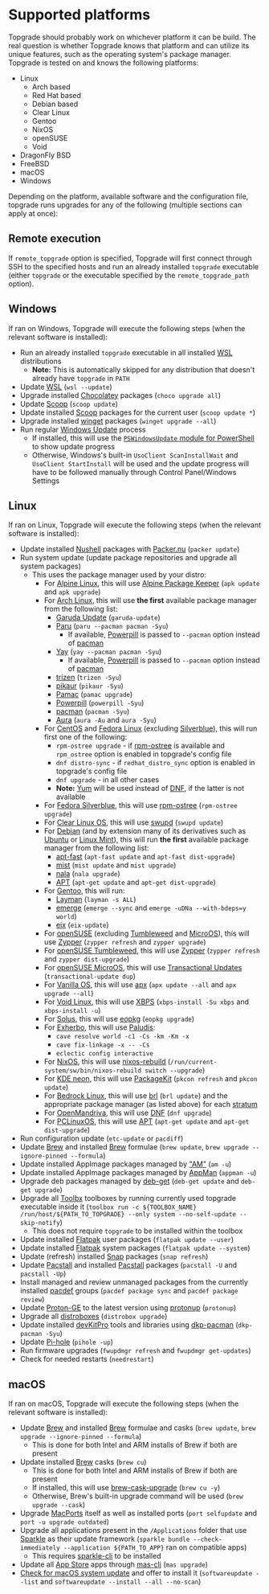 # Supported platforms 

Topgrade should probably work on whichever platform it can be build. The real question is whether Topgrade knows that platform and can utilize its unique features, such as the operating system's package manager. Topgrade is tested on and knows the following platforms:

- Linux
  - Arch based
  - Red Hat based
  - Debian based
  - Clear Linux
  - Gentoo
  - NixOS
  - openSUSE
  - Void
- DragonFly BSD
- FreeBSD
- macOS
- Windows

Depending on the platform, available software and the configuration file, topgrade runs upgrades for any of the following (multiple sections can apply at once):

## Remote execution

If `remote_topgrade` option is specified, Topgrade will first connect through SSH to the specified hosts
and run an already installed `topgrade` executable (either `topgrade` or the executable specified by the `remote_topgrade_path` option).

## Windows

If ran on Windows, Topgrade will execute the following steps (when the relevant software is installed):

- Run an already installed `topgrade` executable in all installed [WSL](https://learn.microsoft.com/en-us/windows/wsl/about) distributions
  - **Note:** This is automatically skipped for any distribution that doesn't already have `topgrade` in `PATH`
- Update [WSL](https://learn.microsoft.com/en-us/windows/wsl/basic-commands#update-wsl) (`wsl --update`)
- Upgrade installed [Chocolatey](https://chocolatey.org) packages (`choco upgrade all`)
- Update [Scoop](https://scoop.sh) (`scoop update`)
- Update installed [Scoop](https://scoop.sh) packages for the current user (`scoop update *`)
- Upgrade installed [winget](https://learn.microsoft.com/en-us/windows/package-manager/winget/) packages (`winget upgrade --all`)
- Run regular [Windows Update](https://support.microsoft.com/en-us/windows/update-windows-3c5ae7fc-9fb6-9af1-1984-b5e0412c556a) process
  - If installed, this will use the [`PSWindowsUpdate` module for PowerShell](https://www.powershellgallery.com/packages/PSWindowsUpdate) to show update progress
  - Otherwise, Windows's built-in `UsoClient ScanInstallWait` and `UsoClient StartInstall` will be used and the update progress will have to be followed manually through Control Panel/Windows Settings

## Linux

If ran on Linux, Topgrade will execute the following steps (when the relevant software is installed):

- Update installed [Nushell](https://www.nushell.sh) packages with [Packer.nu](https://github.com/Jan9103/packer.nu) (`packer update`)
- Run system update (update package repositories and upgrade all system packages)
  - This uses the package manager used by your distro:
    - For [Alpine Linux](https://www.alpinelinux.org), this will use [Alpine Package Keeper](https://wiki.alpinelinux.org/wiki/Alpine_Package_Keeper) (`apk update` and `apk upgrade`)
    - For [Arch Linux](https://archlinux.org), this will use **the first** available package manager from the following list:
      - [Garuda Update](https://wiki.garudalinux.org/en/garuda-update) (`garuda-update`)
      - [Paru](https://github.com/Morganamilo/paru) (`paru --pacman pacman -Syu`)
        - If available, [Powerpill](https://wiki.archlinux.org/title/Powerpill) is passed to `--pacman` option instead of [pacman](https://wiki.archlinux.org/title/Pacman)
      - [Yay](https://github.com/Jguer/yay) (`yay --pacman pacman -Syu`)
        - If available, [Powerpill](https://wiki.archlinux.org/title/Powerpill) is passed to `--pacman` option instead of [pacman](https://wiki.archlinux.org/title/Pacman)
      - [trizen](https://github.com/trizen/trizen/blob/master/TRIZEN.md) (`trizen -Syu`)
      - [pikaur](https://github.com/actionless/pikaur) (`pikaur -Syu`)
      - [Pamac](https://wiki.manjaro.org/index.php/Pamac) (`pamac upgrade`)
      - [Powerpill](https://wiki.archlinux.org/title/Powerpill) (`powerpill -Syu`)
      - [pacman](https://wiki.archlinux.org/title/Pacman) (`pacman -Syu`)
      - [Aura](https://github.com/fosskers/aura) (`aura -Au` and `aura -Syu`)
    - For [CentOS](https://www.centos.org) and [Fedora Linux](https://fedoraproject.org) (excluding [Silverblue](https://fedoraproject.org/silverblue/)), this will run first one of the following:
      - `rpm-ostree upgrade` - if [rpm-ostree](https://rpm-ostree.readthedocs.io/en/latest/) is available and `rpm_ostree` option is enabled in topgrade's config file
      - `dnf distro-sync` - if `redhat_distro_sync` option is enabled in topgrade's config file
      - `dnf upgrade` - in all other cases
      - **Note:** [Yum](https://fedoraproject.org/wiki/Yum) will be used instead of [DNF](https://github.com/rpm-software-management/dnf), if the latter is not available
    - For [Fedora Silverblue](https://fedoraproject.org/silverblue/), this will use [rpm-ostree](https://rpm-ostree.readthedocs.io/en/latest/) (`rpm-ostree upgrade`)
    - For [Clear Linux OS](https://clearlinux.org), this will use [swupd](https://clearlinux.github.io/clear-linux-documentation/guides/clear/swupd.html) (`swupd update`)
    - For [Debian](https://www.debian.org) (and by extension many of its derivatives such as [Ubuntu](https://ubuntu.com) or [Linux Mint](https://linuxmint.com)), this will run **the first** available package manager from the following list:
      - [apt-fast](https://github.com/ilikenwf/apt-fast) (`apt-fast update` and `apt-fast dist-upgrade`)
      - [mist](https://github.com/makedeb/mist) (`mist update` and `mist upgrade`)
      - [nala](https://gitlab.com/volian/nala) (`nala upgrade`)
      - [APT](https://en.wikipedia.org/wiki/APT_(software)) (`apt-get update` and `apt-get dist-upgrade`)
    - For [Gentoo](https://www.gentoo.org), this will run:
      - [Layman](https://wiki.gentoo.org/wiki/Layman) (`layman -s ALL`)
      - [emerge](https://wiki.gentoo.org/wiki/Emerge) (`emerge --sync` and `emerge -uDNa --with-bdeps=y world`)
      - [eix](https://wiki.gentoo.org/wiki/Eix) (`eix-update`)
    - For [openSUSE](https://opensuse.org) (excluding [Tumbleweed](https://get.opensuse.org/tumbleweed/) and [MicroOS](https://get.opensuse.org/microos/)), this will use [Zypper](https://en.opensuse.org/Portal:Zypper) (`zypper refresh` and `zypper upgrade`)
    - For [openSUSE Tumbleweed](https://opensuse.org/tumbleweed/), this will use [Zypper](https://en.opensuse.org/Portal:Zypper) (`zypper refresh` and `zypper dist-upgrade`)
    - For [openSUSE MicroOS](https://get.opensuse.org/microos/), this will use [Transactional Updates](https://kubic.opensuse.org/documentation/transactional-update-guide/transactional-update.html) (`transactional-update dup`)
    - For [Vanilla OS](https://vanillaos.org), this will use [apx](https://documentation.vanillaos.org/docs/apx/) (`apx update --all` and `apx upgrade --all`)
    - For [Void Linux](https://voidlinux.org), this will use [XBPS](https://docs.voidlinux.org/xbps/index.html) (`xbps-install -Su xbps` and `xbps-install -u`)
    - For [Solus](https://getsol.us), this will use [eopkg](https://help.getsol.us/docs/user/quick-start/package-management/eopkg) (`eopkg upgrade`)
    - For [Exherbo](http://exherbo.org), this will use [Paludis](https://wiki.gentoo.org/wiki/Paludis):
      - `cave resolve world -c1 -Cs -km -Km -x`
      - `cave fix-linkage -x -- -Cs`
      - `eclectic config interactive`
    - For [NixOS](https://nixos.org), this will use [nixos-rebuild](https://nixos.wiki/wiki/Nixos-rebuild) (`/run/current-system/sw/bin/nixos-rebuild switch --upgrade`)
    - For [KDE neon](https://neon.kde.org), this will use [PackageKit](https://www.freedesktop.org/software/PackageKit/pk-intro.html) (`pkcon refresh` and `pkcon update`)
    - For [Bedrock Linux](https://bedrocklinux.org), this will use [brl](https://www.freedesktop.org/software/PackageKit/pk-intro.html) (`brl update`) and the appropriate package manager (as listed above) for each [stratum](https://bedrocklinux.org/0.7/basic-usage.html#strata)
    - For [OpenMandriva](https://openmandriva.org), this will use [DNF](https://github.com/rpm-software-management/dnf) (`dnf upgrade`)
    - For [PCLinuxOS](https://www.pclinuxos.com), this will use [APT](https://en.wikipedia.org/wiki/APT_(software)) (`apt-get update` and `apt-get dist-upgrade`)
- Run configuration update (`etc-update` or `pacdiff`)
- Update [Brew](https://brew.sh) and installed [Brew](https://brew.sh) formulae (`brew update`, `brew upgrade --ignore-pinned --formula`)
- Update installed AppImage packages managed by ["AM"](https://github.com/ivan-hc/AM-Application-Manager) (`am -u`)
- Update installed AppImage packages managed by [AppMan](https://github.com/ivan-hc/AppMan) (`appman -u`)
- Upgrade deb packages managed by [deb-get](https://github.com/wimpysworld/deb-get) (`deb-get update` and `deb-get upgrade`)
- Upgrade all [Toolbx](https://containertoolbx.org) toolboxes by running currently used topgrade executable inside it (`toolbox run -c ${TOOLBOX_NAME} /run/host/${PATH_TO_TOPGRADE} --only system --no-self-update --skip-notify`)
  - This does not require `topgrade` to be installed within the toolbox
- Update installed [Flatpak](https://flatpak.org) user packages (`flatpak update --user`)
- Update installed [Flatpak](https://flatpak.org) system packages (`flatpak update --system`)
- Update (refresh) installed [Snap](https://snapcraft.io/about) packages (`snap refresh`)
- Update [Pacstall](https://pacstall.dev) and installed [Pacstall](https://pacstall.dev) packages (`pacstall -U` and `pacstall -Up`)
- Install managed and review unmanaged packages from the currently installed [pacdef](https://github.com/steven-omaha/pacdef) groups (`pacdef package sync` and `pacdef package review`)
- Update [Proton-GE](https://github.com/GloriousEggroll/proton-ge-custom) to the latest version using [protonup](https://github.com/AUNaseef/protonup) (`protonup`)
- Upgrade all [distroboxes](https://distrobox.privatedns.org/) (`distrobox upgrade`)
- Update installed [devKitPro](https://devkitpro.org/wiki/About) tools and libraries using [dkp-pacman](https://devkitpro.org/wiki/devkitPro_pacman) (`dkp-pacman -Syu`)
- Update [Pi-hole](https://pi-hole.net) (`pihole -up`)
- Run firmware upgrades (`fwupdmgr refresh` and `fwupdmgr get-updates`)
- Check for needed restarts (`needrestart`)

## macOS

If ran on macOS, Topgrade will execute the following steps (when the relevant software is installed):

- Update [Brew](https://brew.sh) and installed [Brew](https://brew.sh) formulae and casks (`brew update`, `brew upgrade --ignore-pinned --formula`)
  - This is done for both Intel and ARM installs of Brew if both are present
- Update installed [Brew](https://brew.sh) casks (`brew cu`)
  - This is done for both Intel and ARM installs of Brew if both are present
  - If installed, this will use [brew-cask-upgrade](https://github.com/buo/homebrew-cask-upgrade) (`brew cu -y`)
  - Otherwise, Brew's built-in upgrade command will be used (`brew upgrade --cask`)
- Upgrade [MacPorts](https://www.macports.org) itself as well as installed ports (`port selfupdate` and `port -u upgrade outdated`)
- Upgrade all applications present in the `/Applications` folder that use [Sparkle](https://sparkle-project.org) as their update framework (`sparkle bundle --check-immediately --application ${PATH_TO_APP}` ran on compatible apps)
  - This requires [sparkle-cli](https://sparkle-project.org/documentation/sparkle-cli/) to be installed
- Update all [App Store](https://www.apple.com/app-store/) apps through [mas-cli](https://github.com/mas-cli/mas) (`mas upgrade`)
- [Check for macOS system update](https://support.apple.com/en-us/HT201541) and offer to install it (`softwareupdate --list` and `softwareupdate --install --all --no-scan`)

